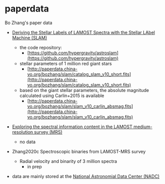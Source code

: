 # paperdata
Bo Zhang's paper data

- [Deriving the Stellar Labels of LAMOST Spectra with the Stellar LAbel Machine (SLAM)](https://ui.adsabs.harvard.edu/abs/2020ApJS..246....9Z/abstract)
    - the code repository:
        - [https://github.com/hypergravity/astroslam](https://github.com/hypergravity/astroslam)
    - stellar parameters of 1 million red giant stars
        - [http://paperdata.china-vo.org/bozhang/slam/catalog_slam_v10_short.fits](http://paperdata.china-vo.org/bozhang/slam/catalog_slam_v10_short.fits)
    - based on the giant stellar parameters, the absolute magnitude calculated using Carlin+2015 is available
        - [http://paperdata.china-vo.org/bozhang/slam/slam_v10_carlin_absmag.fits](http://paperdata.china-vo.org/bozhang/slam/slam_v10_carlin_absmag.fits)
        
- [Exploring the spectral information content in the LAMOST medium-resolution survey (MRS)](https://ui.adsabs.harvard.edu/abs/2020RAA....20...51Z/abstract)
    - no data
    
- Zhang2020c Spectroscopic binaries from LAMOST-MRS survey
    - Radial velocity and binarity of 3 million spectra
        - in prep
        

- data are mainly stored at the [National Astronomial Data Center (NADC)](https://nadc.china-vo.org/client/)

        